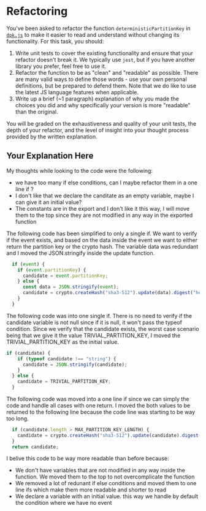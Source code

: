 # Refactoring

You've been asked to refactor the function `deterministicPartitionKey` in [`dpk.js`](dpk.js) to make it easier to read and understand without changing its functionality. For this task, you should:

1. Write unit tests to cover the existing functionality and ensure that your refactor doesn't break it. We typically use `jest`, but if you have another library you prefer, feel free to use it.
2. Refactor the function to be as "clean" and "readable" as possible. There are many valid ways to define those words - use your own personal definitions, but be prepared to defend them. Note that we do like to use the latest JS language features when applicable.
3. Write up a brief (~1 paragraph) explanation of why you made the choices you did and why specifically your version is more "readable" than the original.

You will be graded on the exhaustiveness and quality of your unit tests, the depth of your refactor, and the level of insight into your thought process provided by the written explanation.

## Your Explanation Here

My thoughts while looking to the code were the following:
- we have too many if else conditions, can I maybe refactor them in a one line if ?
- I don't like that we declare the canditate as an empty variable, maybe I can give it an initial value?
- The constants are in the export and I don't like it this way, I will move them to the top since they are not modified in any way in the exported function

The following code has been simplified to only a single if. We want to verify if the event exists, and based on the data inside the event we want to either return the partition key or the crypto hash.
The variable data was redundant and I moved the JSON.stringify inside the update function.
```js
  if (event) {
    if (event.partitionKey) {
      candidate = event.partitionKey;
    } else {
      const data = JSON.stringify(event);
      candidate = crypto.createHash("sha3-512").update(data).digest("hex");
    }
  }

```
The following code was into one single if. There is no need to verify if the candidate variable is not null since if it is null, it won't pass the typeof condition. Since we verify that the candidate exists, the worst case scenario being that we give it the value TRIVIAL_PARTITION_KEY, I moved the TRIVIAL_PARTITION_KEY as the initial value.

```js
if (candidate) {
    if (typeof candidate !== "string") {
      candidate = JSON.stringify(candidate);
    }
  } else {
    candidate = TRIVIAL_PARTITION_KEY;
  }

```

The following code was moved into a one line if since we can simply the code and handle all cases with one return. I moved the both values to be returned to the following line because the code line was starting to be way too long.

```js
  if (candidate.length > MAX_PARTITION_KEY_LENGTH) {
    candidate = crypto.createHash("sha3-512").update(candidate).digest("hex");
  }
  return candidate;
```

I belive this code to be way more readable than before because:
- We don't have variables that are not modified in any way inside the function. We moved them to the top to not overcomplicate the function
- We removed a lot of redunant if else conditions and moved them to one line ifs which make them more readable and shorter to read
- We declare a variable with an initial value. this way we handle by default the condition where we have no event